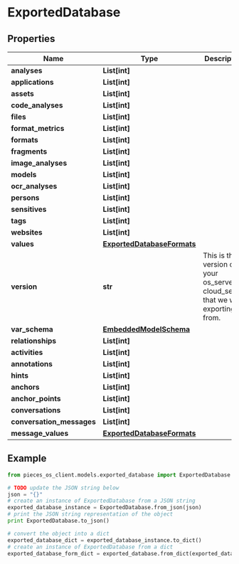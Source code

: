 # ExportedDatabase


## Properties

Name | Type | Description | Notes
------------ | ------------- | ------------- | -------------
**analyses** | **List[int]** |  | 
**applications** | **List[int]** |  | 
**assets** | **List[int]** |  | 
**code_analyses** | **List[int]** |  | 
**files** | **List[int]** |  | 
**format_metrics** | **List[int]** |  | 
**formats** | **List[int]** |  | 
**fragments** | **List[int]** |  | 
**image_analyses** | **List[int]** |  | 
**models** | **List[int]** |  | 
**ocr_analyses** | **List[int]** |  | 
**persons** | **List[int]** |  | 
**sensitives** | **List[int]** |  | 
**tags** | **List[int]** |  | 
**websites** | **List[int]** |  | 
**values** | [**ExportedDatabaseFormats**](ExportedDatabaseFormats) |  | 
**version** | **str** | This is the version of your os_server or cloud_server that we we exporting from. | 
**var_schema** | [**EmbeddedModelSchema**](EmbeddedModelSchema) |  | [optional] 
**relationships** | **List[int]** |  | [optional] 
**activities** | **List[int]** |  | [optional] 
**annotations** | **List[int]** |  | [optional] 
**hints** | **List[int]** |  | [optional] 
**anchors** | **List[int]** |  | [optional] 
**anchor_points** | **List[int]** |  | [optional] 
**conversations** | **List[int]** |  | [optional] 
**conversation_messages** | **List[int]** |  | [optional] 
**message_values** | [**ExportedDatabaseFormats**](ExportedDatabaseFormats) |  | [optional] 

## Example

```python
from pieces_os_client.models.exported_database import ExportedDatabase

# TODO update the JSON string below
json = "{}"
# create an instance of ExportedDatabase from a JSON string
exported_database_instance = ExportedDatabase.from_json(json)
# print the JSON string representation of the object
print ExportedDatabase.to_json()

# convert the object into a dict
exported_database_dict = exported_database_instance.to_dict()
# create an instance of ExportedDatabase from a dict
exported_database_form_dict = exported_database.from_dict(exported_database_dict)
```



